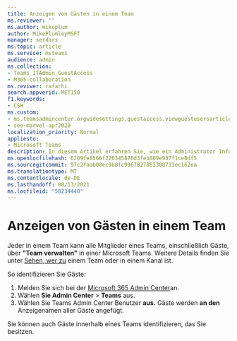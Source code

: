 ```yaml
---
title: Anzeigen von Gästen in einem Team
ms.reviewer: ''
ms.author: mikeplum
author: MikePlumleyMSFT
manager: serdars
ms.topic: article
ms.service: msteams
audience: admin
ms.collection:
- Teams_ITAdmin_GuestAccess
- M365-collaboration
ms.reviwer: rafarhi
search.appverid: MET150
f1.keywords:
- CSH
ms.custom:
- ms.teamsadmincenter.orgwidesettings.guestaccess.viewguestusersarticle
- seo-marvel-apr2020
localization_priority: Normal
appliesto:
- Microsoft Teams
description: In diesem Artikel erfahren Sie, wie ein Administrator Informationen zu Gästen in einer Microsoft Teams.
ms.openlocfilehash: 6289fe8566f226345876d3feb809e937f1ce8df5
ms.sourcegitcommit: 97c2faab08ec9b8fc9967827883308733ec162ea
ms.translationtype: MT
ms.contentlocale: de-DE
ms.lasthandoff: 08/13/2021
ms.locfileid: "58234440"
---
```

# <a name="view-guests-in-a-team"></a>Anzeigen von Gästen in einem Team

Jeder in einem Team kann alle Mitglieder eines Teams, einschließlich Gäste, über **"Team verwalten"** in einer Microsoft Teams. Weitere Details finden Sie unter [Sehen, wer zu](https://support.office.com/article/see-who-s-on-a-team-or-in-a-channel-5c6be9be-9c45-4a0f-a1a0-f332b23cb6b7) einem Team oder in einem Kanal ist.

So identifizieren Sie Gäste:

1.  Melden Sie sich bei der [Microsoft 365 Admin Center](https://admin.microsoft.com)an.
2.  Wählen **Sie Admin Center**  >  **Teams** aus.
3.  Wählen Sie Teams Admin Center Benutzer **aus.** Gäste werden **an den** Anzeigenamen aller Gäste angefügt.
  
Sie können auch Gäste innerhalb eines Teams identifizieren, das Sie besitzen.  
